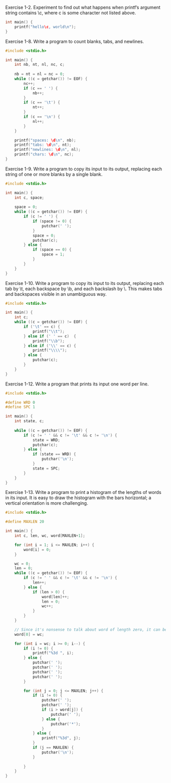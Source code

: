 Exercise 1-2. Experiment to find out what happens when printf’s argument string contains \c, where c is some character not listed above.
```c
int main() {
    printf("hello\c, world\n");
}
```

Exercise 1-8. Write a program to count blanks, tabs, and newlines.
```c
#include <stdio.h>

int main() {
    int nb, nt, nl, nc, c;
    
    nb = nt = nl = nc = 0;
    while ((c = getchar()) != EOF) {
        nc++;
        if (c == ' ') {
            nb++;
        } 
        if (c == '\t') {
            nt++;
        } 
        if (c == '\n') {
            nl++;
        }
    }

    printf("spaces: \d\n", nb);
    printf("tabs: \d\n", nt);
    printf("newlines: \d\n", nl);
    printf("chars: \d\n", nc);    
}
```

Exercise 1-9. Write a program to copy its input to its output, replacing each string of one or more blanks by a single blank.
```c
#include <stdio.h>

int main() {
    int c, space;
    
    space = 0;
    while ((c = getchar()) != EOF) {
        if (c != ' ') {
            if (space != 0) {
                putchar(' ');
            }
            space = 0;
            putchar(c);
        } else {
            if (space == 0) {
                space = 1;
            } 
        }
    }
}
```

Exercise 1-10. Write a program to copy its input to its output, replacing each tab by \t, each backspace by \b, and each backslash by \\. This makes tabs and backspaces visible in an unambiguous way.
```c
#include <stdio.h>

int main() {
    int c;
    while ((c = getchar()) != EOF) {
        if ('\t' == c) {
            printf("\\t");
        } else if (' ' == c)  {
            printf("\\b");
        } else if ('\\' == c) {
            printf("\\\\");
        } else {
            putchar(c);
        }
    }
}
```

Exercise 1-12. Write a program that prints its input one word per line.
```c
#include <stdio.h>

#define WRD 0
#define SPC 1

int main() {
    int state, c;
    
    while ((c = getchar()) != EOF) {
        if (c != ' ' && c != '\t' && c != '\n') {
            state = WRD;
            putchar(c);
        } else {
            if (state == WRD) {
                putchar('\n');
            }
            state = SPC;
        }
    }
}
```

Exercise 1-13. Write a program to print a histogram of the lengths of words in its input. It is easy to draw the histogram with the bars horizontal; a vertical orientation is more challenging.
```c
#include <stdio.h>

#define MAXLEN 20

int main() {
    int c, len, wc, word[MAXLEN+1];

    for (int i = 1; i <= MAXLEN; i++) {
        word[i] = 0;
    }

    wc = 0;
    len = 0;
    while ((c = getchar()) != EOF) {
        if (c != ' ' && c != '\t' && c != '\n') { 
            len++;
        } else {
            if (len > 0) {
                word[len]++;
                len = 0;
                wc++;
            }
        }
    }

    // Since it's nonsense to talk about word of length zero, it can be used to represent total count
    word[0] = wc;

    for (int i = wc; i >= 0; i--) {
        if (i != 0) {
            printf("%3d ", i);            
        } else {
            putchar(' ');
            putchar(' ');
            putchar(' ');
            putchar(' ');
        }

        for (int j = 0; j <= MAXLEN; j++) {
            if (i != 0) {
                putchar(' ');
                putchar(' ');
                if (i > word[j]) {
                    putchar(' ');
                } else {
                    putchar('*');
                }
            } else {
                printf("%3d", j);
            }
            if (j == MAXLEN) {
                putchar('\n');
            }
             
        } 
    }
}
```
